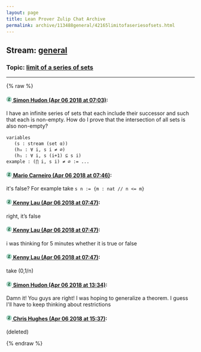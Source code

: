 ```yaml
---
layout: page
title: Lean Prover Zulip Chat Archive 
permalink: archive/113488general/42165limitofaseriesofsets.html
---
```


## Stream: [general](index.html)
### Topic: [limit of a series of sets](42165limitofaseriesofsets.html)

---


{% raw %}
#### [![Click to go to Zulip](../../assets/img/zulip2.png) Simon Hudon (Apr 06 2018 at 07:03)](https://leanprover.zulipchat.com/#narrow/stream/113488-general/topic/limit%20of%20a%20series%20of%20sets/near/124704503):
I have an infinite series of sets that each include their successor and such that each is non-empty. How do I prove that the intersection of all sets is also non-empty?

```lean
variables
   (s : stream (set α))
   (h₀ : ∀ i, s i ≠ ∅)
   (h₁ : ∀ i, s (i+1) ⊆ s i)
example : (⋂ i, s i) ≠ ∅ := ...
```

#### [![Click to go to Zulip](../../assets/img/zulip2.png) Mario Carneiro (Apr 06 2018 at 07:46)](https://leanprover.zulipchat.com/#narrow/stream/113488-general/topic/limit%20of%20a%20series%20of%20sets/near/124705712):
it's false? For example take `s n := {m : nat // n <= m}`

#### [![Click to go to Zulip](../../assets/img/zulip2.png) Kenny Lau (Apr 06 2018 at 07:47)](https://leanprover.zulipchat.com/#narrow/stream/113488-general/topic/limit%20of%20a%20series%20of%20sets/near/124705718):
right, it’s false

#### [![Click to go to Zulip](../../assets/img/zulip2.png) Kenny Lau (Apr 06 2018 at 07:47)](https://leanprover.zulipchat.com/#narrow/stream/113488-general/topic/limit%20of%20a%20series%20of%20sets/near/124705719):
i was thinking for 5 minutes whether it is true or false

#### [![Click to go to Zulip](../../assets/img/zulip2.png) Kenny Lau (Apr 06 2018 at 07:47)](https://leanprover.zulipchat.com/#narrow/stream/113488-general/topic/limit%20of%20a%20series%20of%20sets/near/124705721):
take (0,1/n)

#### [![Click to go to Zulip](../../assets/img/zulip2.png) Simon Hudon (Apr 06 2018 at 13:34)](https://leanprover.zulipchat.com/#narrow/stream/113488-general/topic/limit%20of%20a%20series%20of%20sets/near/124716057):
Damn it! You guys are right! I was hoping to generalize a theorem. I guess I'll have to keep thinking about restrictions

#### [![Click to go to Zulip](../../assets/img/zulip2.png) Chris Hughes (Apr 06 2018 at 15:37)](https://leanprover.zulipchat.com/#narrow/stream/113488-general/topic/limit%20of%20a%20series%20of%20sets/near/124719698):
(deleted)


{% endraw %}
